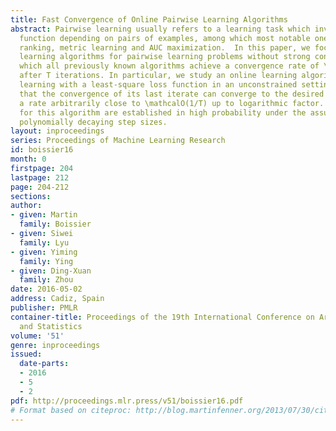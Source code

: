 ```yaml
---
title: Fast Convergence of Online Pairwise Learning Algorithms
abstract: Pairwise learning usually refers to a learning task which involves a loss
  function depending on pairs of examples, among which most notable ones are bipartite
  ranking, metric learning and AUC maximization.  In this paper, we focus on online
  learning algorithms for pairwise learning problems without strong convexity, for
  which all previously known algorithms achieve a convergence rate of \mathcalO(1/\sqrtT)
  after T iterations. In particular, we study an online learning algorithm for pairwise
  learning with a least-square loss function in an unconstrained setting.  We prove
  that the convergence of its last iterate can converge to the desired minimizer at
  a rate arbitrarily close to \mathcalO(1/T) up to logarithmic factor.  The rates
  for this algorithm are established in high probability under the assumptions of
  polynomially decaying step sizes.
layout: inproceedings
series: Proceedings of Machine Learning Research
id: boissier16
month: 0
firstpage: 204
lastpage: 212
page: 204-212
sections: 
author:
- given: Martin
  family: Boissier
- given: Siwei
  family: Lyu
- given: Yiming
  family: Ying
- given: Ding-Xuan
  family: Zhou
date: 2016-05-02
address: Cadiz, Spain
publisher: PMLR
container-title: Proceedings of the 19th International Conference on Artificial Intelligence
  and Statistics
volume: '51'
genre: inproceedings
issued:
  date-parts:
  - 2016
  - 5
  - 2
pdf: http://proceedings.mlr.press/v51/boissier16.pdf
# Format based on citeproc: http://blog.martinfenner.org/2013/07/30/citeproc-yaml-for-bibliographies/
---
```

